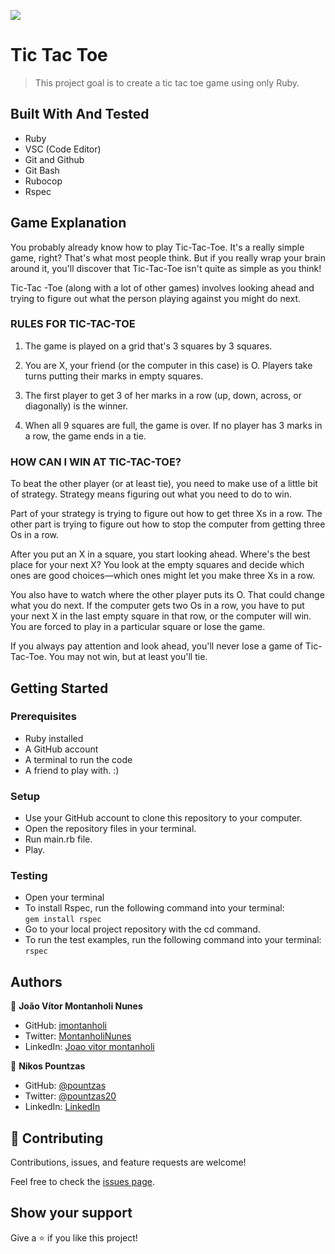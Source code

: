 ![](https://img.shields.io/badge/Microverse-blueviolet)

# Tic Tac Toe

> This project goal is to create a tic tac toe game using only Ruby.

## Built With And Tested

- Ruby
- VSC (Code Editor)
- Git and Github
- Git Bash
- Rubocop
- Rspec

## Game Explanation

You probably already know how to play Tic-Tac-Toe. It's a really simple game, right? That's what most people think. But if you really wrap your brain around it, you'll discover that Tic-Tac-Toe isn't quite as simple as you think!

Tic-Tac -Toe (along with a lot of other games) involves looking ahead and trying to figure out what the person playing against you might do next.

### RULES FOR TIC-TAC-TOE

1. The game is played on a grid that's 3 squares by 3 squares.

2. You are X, your friend (or the computer in this case) is O. Players take turns putting their marks in empty squares.

3. The first player to get 3 of her marks in a row (up, down, across, or diagonally) is the winner.

4. When all 9 squares are full, the game is over. If no player has 3 marks in a row, the game ends in a tie.

### HOW CAN I WIN AT TIC-TAC-TOE?
To beat the other player (or at least tie), you need to make use of a little bit of strategy. Strategy means figuring out what you need to do to win.

Part of your strategy is trying to figure out how to get three Xs in a row. The other part is trying to figure out how to stop the computer from getting three Os in a row.

After you put an X in a square, you start looking ahead. Where's the best place for your next X? You look at the empty squares and decide which ones are good choices—which ones might let you make three Xs in a row.

You also have to watch where the other player puts its O. That could change what you do next. If the computer gets two Os in a row, you have to put your next X in the last empty square in that row, or the computer will win. You are forced to play in a particular square or lose the game.

If you always pay attention and look ahead, you'll never lose a game of Tic-Tac-Toe. You may not win, but at least you'll tie.

## Getting Started

### Prerequisites
  * Ruby installed
  * A GitHub account
  * A terminal to run the code
  * A friend to play with. :)

### Setup
  * Use your GitHub account to clone this repository to your computer.
  * Open the repository files in your terminal.
  * Run main.rb file.
  * Play.

### Testing
  * Open your terminal
  * To install Rspec, run the following command into your terminal: </br>
  ``` gem install rspec ```
  * Go to your local project repository with the cd command.
  * To run the test examples, run the following command into your terminal: </br>
``` rspec ```
  
## Authors

👤 **João Vítor Montanholi Nunes**

- GitHub: [jmontanholi](https://github.com/jmontanholi)
- Twitter: [MontanholiNunes](https://twitter.com/MontanholiNunes)
- LinkedIn: [Joao vitor montanholi](https://www.linkedin.com/in/joaovitormontanholi/)

👤 **Nikos Pountzas**

- GitHub: [@pountzas](https://github.com/pountzas)
- Twitter: [@pountzas20](https://twitter.com/pountzas20)
- LinkedIn: [LinkedIn](https://www.linkedin.com/in/nikos-pountzas-173ba4a8/)


## 🤝 Contributing

Contributions, issues, and feature requests are welcome!

Feel free to check the [issues page](https://github.com/jmontanholi/tic_tac_toe/issues).

## Show your support

Give a ⭐️ if you like this project!
